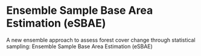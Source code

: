 # Ensemble Sample Base Area Estimation (eSBAE)
A new ensemble approach to assess forest cover change through statistical sampling: Ensemble Sample Base Area Estimation (eSBAE)
